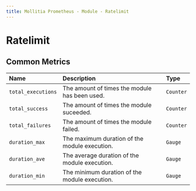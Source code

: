 ```yaml
---
title: Mollitia Prometheus - Module - Ratelimit
---
```

# Ratelimit

## Common Metrics

| Name               | Description                                    | Type      | 
|:-------------------|:-----------------------------------------------|:----------|
| `total_executions` | The amount of times the module has been used. | `Counter` |
| `total_success`    | The amount of times the module suceeded.      | `Counter` |
| `total_failures`   | The amount of times the module failed.        | `Counter` |
| `duration_max`     | The maximum duration of the module execution. | `Gauge`   |
| `duration_ave`     | The average duration of the module execution. | `Gauge`   |
| `duration_min`     | The minimum duration of the module execution. | `Gauge`   |
